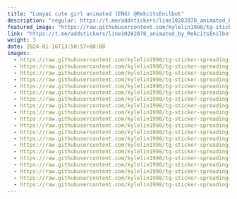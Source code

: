 ```yaml
---
title: "Lumyai cute girl animated (ENG) @RekcitsEnilbot"
description: "regular: https://t.me/addstickers/line10282878_animated_by_RekcitsEnilbot"
featured_image: "https://raw.githubusercontent.com/kylelin1998/tg-sticker-spreading-worldwide-images/main/img/6a56a7c1-b94f-4225-8016-258e5a9a971c.jpg"
link: "https://t.me/addstickers/line10282878_animated_by_RekcitsEnilbot"
weight: 3
date: 2024-01-16T13:50:57+08:00
images:
  - https://raw.githubusercontent.com/kylelin1998/tg-sticker-spreading-worldwide-images/main/img/6a56a7c1-b94f-4225-8016-258e5a9a971c.jpg
  - https://raw.githubusercontent.com/kylelin1998/tg-sticker-spreading-worldwide-images/main/img/26e118c4-bc51-4f9f-9e3b-e04f90edc637.jpg
  - https://raw.githubusercontent.com/kylelin1998/tg-sticker-spreading-worldwide-images/main/img/5df8d8ab-77aa-44fd-8f64-c663a1c97d4f.jpg
  - https://raw.githubusercontent.com/kylelin1998/tg-sticker-spreading-worldwide-images/main/img/9ae6a536-531e-4b3d-bb8d-a85ebd861e1b.jpg
  - https://raw.githubusercontent.com/kylelin1998/tg-sticker-spreading-worldwide-images/main/img/67df2368-5251-451c-bb9e-df817b6cadcf.jpg
  - https://raw.githubusercontent.com/kylelin1998/tg-sticker-spreading-worldwide-images/main/img/dd0ba6fb-ab3e-4bd4-a3ef-36b29496f733.jpg
  - https://raw.githubusercontent.com/kylelin1998/tg-sticker-spreading-worldwide-images/main/img/ce6f4c39-76ef-429a-b899-c4d9e5e7967d.jpg
  - https://raw.githubusercontent.com/kylelin1998/tg-sticker-spreading-worldwide-images/main/img/9ae345d2-e35a-4274-8f1f-a692470f9574.jpg
  - https://raw.githubusercontent.com/kylelin1998/tg-sticker-spreading-worldwide-images/main/img/e689fe10-1de9-4d4b-a733-af02a4f9cb2a.jpg
  - https://raw.githubusercontent.com/kylelin1998/tg-sticker-spreading-worldwide-images/main/img/47a71d23-23fa-4d82-8e42-2097f3f3dbbb.jpg
  - https://raw.githubusercontent.com/kylelin1998/tg-sticker-spreading-worldwide-images/main/img/3da0bc3e-eb08-478d-abca-245098a67e58.jpg
  - https://raw.githubusercontent.com/kylelin1998/tg-sticker-spreading-worldwide-images/main/img/3847151c-c83c-4a02-8814-051702fe6c13.jpg
  - https://raw.githubusercontent.com/kylelin1998/tg-sticker-spreading-worldwide-images/main/img/f1b66183-b063-407e-ac17-b380d7a0ed28.jpg
  - https://raw.githubusercontent.com/kylelin1998/tg-sticker-spreading-worldwide-images/main/img/056d01dc-48ca-49a9-81ad-6edccaaec7f0.jpg
  - https://raw.githubusercontent.com/kylelin1998/tg-sticker-spreading-worldwide-images/main/img/64ed394e-a4cd-4203-b9e3-37825ce423ca.jpg
  - https://raw.githubusercontent.com/kylelin1998/tg-sticker-spreading-worldwide-images/main/img/6f50decb-258a-418c-8987-6a2737ffcb94.jpg
  - https://raw.githubusercontent.com/kylelin1998/tg-sticker-spreading-worldwide-images/main/img/f6853705-19fb-4497-8b46-57b5c3f4adbc.jpg
  - https://raw.githubusercontent.com/kylelin1998/tg-sticker-spreading-worldwide-images/main/img/819d0579-8eca-40dc-914a-52a2234407f4.jpg
  - https://raw.githubusercontent.com/kylelin1998/tg-sticker-spreading-worldwide-images/main/img/c177b838-4aad-43d8-8bf0-6d8b0dd81a79.jpg
  - https://raw.githubusercontent.com/kylelin1998/tg-sticker-spreading-worldwide-images/main/img/8184cfa9-7363-43d3-a587-8d80a043788b.jpg
---
```

